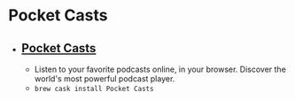 # Pocket Casts
- [Pocket Casts](https://play.pocketcasts.com/)
  - 
  - Listen to your favorite podcasts online, in your browser. Discover the world's most powerful podcast player.
  - `brew cask install Pocket Casts`
